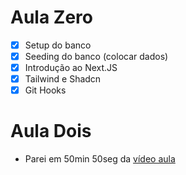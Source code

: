 # Aula Zero

- [x] Setup do banco
- [x] Seeding do banco (colocar dados)
- [x] Introdução ao Next.JS
- [x] Tailwind e Shadcn
- [x] Git Hooks

# Aula Dois
- Parei em 50min 50seg da [vídeo aula](https://www.youtube.com/watch?v=hFPecJrEQIY)
